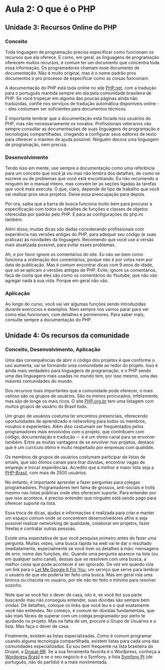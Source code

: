 # Aula 2: O que é o PHP

## Unidade 3: Recursos Online do PHP

### Conceito

Toda linguagem de programação precisa especificar como funcionam os recursos
que ela oferece. E como, em geral, as linguagens de programação oferecem muitos
recursos, é comum ter um documento que concentra toda essa informação. Os
programadores chamam esse documento de *documentação*. Não é muito original,
mas é o nome padrão pros documentos e pro processo de especificar como as
coisas funcionam.

A documentação do PHP está toda online no site
[PHP.net](http://php.net/documentation), com a tradução para o português
mantida sempre em dia pela comunidade brasileira de PHP. Se você tropeçar em
alguma das poucas páginas ainda não traduzidas, confie nos serviços de tradução
automática disponíveis online -- eles costumam ser suficientes para documentos
técnicos.

É importante lembrar que a documentação está focada nos usuários do PHP, mas
não necessariamente os novatos. Profissionais veteranos vão sempre consultar as
documentações de suas linguagens de programação e tecnologias compartilhadas,
chegando a configurar seus editores de texto para oferecer o máximo de ajuda
possível. Ninguém decora uma linguagem de programação, nem precisa.

### Desenvolvimento

Tendo isso em mente, use sempre a documentação como uma referência para um
conceito que você já viu mas não lembra dos detalhes, de como se escreve ou de
problemas que você está encontrando. Eu não recomendo a ninguém ler o manual
inteiro, mas convém ler as seções ligadas às tarefas que você mais executa. O
que, claro, depende do tipo de trabalho que você vai realizar pros seus
projetos. Deixe essa preocupação para depois.

Por ora, saiba que a barra de busca funciona muito bem para procurar a
especificação com todos os detalhes de funções e classes de objetos oferecidas
por padrão pelo PHP. E para as configurações do php.ini também.

Além disso, muitas dicas são dadas considerando profissionais com experiência
nas versões antigas do PHP, para adequar seu código (e suas práticas) às
novidades da linguagem. Recomendo que você use a versão mais atualizada
possível, para evitar esses problemas.

Ah, e por favor ignore os comentários do site. Eu não sei bem como funciona a
ordenação dos comentários, porque não é por votos nem por data de publicação.
Mas é comum encontrar dicas com 9 anos de idade, que só se aplicam a versões
antigas de PHP. Evite, ignore os comentários, faça de conta que eles são como
os comentários do Youtube, que não vão agregar nada à sua vida. Porque em geral
não vão.

### Aplicação

Ao longo do curso, você vai ver algumas funções sendo introduzidas durante
exercícios e exemplos. Nem sempre nós vamos parar para ver como elas funcionam,
com detalhes e pormenores. Para saber mais, consulte sempre a documentação do
PHP.

## Unidade 4: Os recursos da comunidade

### Conceito, Desenvolvimento, Aplicação

Uma das consequências de abrir o código dos projetos é que conforme o uso
aumenta, vai se formando uma comunidade ao redor do projeto. Isso é ainda mais
verdadeiro para linguagens de programação, e o PHP sendo uma das linguagens
mais usadas no mundo tem, por isso mesmo, uma das maiores comunidades do mundo.

Dos recursos mais importantes que a comunidade pode oferecer, o mais valioso
são os grupos de usuários. São os menos procurados, infelizmente, mas são de
longe os mais ricos. O site [PHP.org.br](http://php.org.br) tem uma listagem com muitos grupos de usuário do Brasil todo.

Um grupo de usuários costuma ter encontros presenciais, oferecendo oportunidades de aprendizado e networking para todos os membros, novatos e experientes. Além diso costumam ser frequentados pelos programadores mais envolvidos com o projeto, que contribuem com código, documentação e tradução -- e é um ótimo canal para se envolver também. Entre as muitas vantagens de se envolver nos projetos, destaco que é um currículo ótimo e muito respeitado por empresas com qualidde.

Os membros de grupos de usuários costumam participar de listas de emails, que
são ótimos canais para tirar dúvidas, encontrar vagas de emprego e trocar
experiências. Acredito que a melhor e maior lista seja a [PHP-Brasil](https://groups.google.com/forum/#!forum/php-brasil), com mais de 2500 usuários.

No entanto, é importante aprender a fazer perguntas para colegas programadores.
Programadores tem fama de grossos, anti-sociais e trolls mesmo nas listas
públicas onde eles oferecem suporte. Para entender por que isso acontece, é
preciso entender que ninguém está sendo pago para oferecer suporte na lista.

Essa troca de dicas, ajudas e informações é realizada para criar e manter um
espaço comum onde se concentrem desenvolvedores afins e seja possível realizar
networking de qualidade, colaborar em projetos, fazer freelas e contratar
outras pessoas.

Existe uma expectativa de que você pesquise primeiro antes de fazer uma
pergunta. Muitas vezes, uma busca rápida na web vai te dar o resultado
imediatamente, especialmente se você tiver os detalhes à mão: mensagens de
erro, nome das funções, etc. Quando uma pergunta aparece na lista (ou em
qualquer outro canal), dessas que se resolvem com uma busca, a melhor coisa que
pode acontecer é ser ignorado. De vez em quando rola um link para o [Let Me
Google It For You](http://lmgtfy.com), um serviço que serve para lembrar o
usuário de que ele poderia ter feito uma busca. Mas em geral rola uma bronca ou
chacota no usuário, por ele não ter feito o mínimo para resolver sozinho.

Note que se você fez o dever de casa, isto é, se você fez sua parte buscando
mas não conseguiu entender, suas dúvidas são sempre bem vindas. Dê detalhes,
coloque os links que você leu e o quê exatamente você não entendeu. No começo,
é comum ter dúvidas fundamentais, que são mais fáceis de superar com um colega
programador por perto te ajudando no projeto. Mas na falta de um, procure o
Grupo de Usuários e a lista. Mas faça o dever de casa.

Finalmente, existem as listas especializadas. Como é comum programar usando
alguma tecnologia compartilhada, existem listas para cada uma das comunidades
especializadas. Eu sou bem frequente na lista brasileira do Drupal, a
[Drupal-BR](https://groups.google.com/forum/#!forum/drupal-br). Se a sua
ferramenta favorita é o Wordpress, conheça a [Wordpress
Brasil](https://groups.google.com/forum/#!forum/wordpress-brasil) e se o seu
negócio é o Symfony, a lista [Symfony
Pt](https://groups.google.com/forum/#!forum/drupal-br) (de português, não do
partido) é a mais movimentada.
